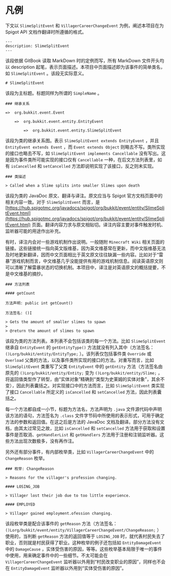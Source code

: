 # 凡例

下文以 `SlimeSplitEvent` 和 `VillagerCareerChangeEvent` 为例，阐述本项目在为 Spigot API 文档作翻译时所遵循的格式。

```
---
description: SlimeSplitEvent
---
```

该段依据 GitBook 读取 MarkDown 时的定例而写，所有 MarkDown 文件开头均以 description 起笔，表示页面描述。本项目中页面描述即为该事件的简单类名，如 `SlimeSplitEvent` 。该段无实际意义。

```
# SlimeSplitEvent
```

该段为主标题。标题同样为所谓的 `SimpleName` 。

```
### 继承关系

=>  org.bukkit.event.Event

    =>  org.bukkit.event.entity.EntityEvent

        =>  org.bukkit.event.entity.SlimeSplitEvent
```

该段为类的继承关系图。表示 `SlimeSplitEvent extends EntityEvent` ，并且 `EntityEvent extends Event` ，而 `Event extends Object` 则略去不写。类所实现的接口也略去不写，如 `SlimeSplitEvent implements Cancellable` 没有写出。这是因为事件类所可能实现的接口仅有 `Cancellable` 一种，在后文方法列表里，如有 `isCancelled` 和 `setCancelled` 方法即说明实现了该接口，反之则未实现。

```
### 类描述

> Called when a Slime splits into smaller Slimes upon death
```

该段为类的 JavaDoc 原文、翻译与译注。原文应当与 Spigot 官方文档页面中的相关内容一致。对于 `SlimeSplitEvent` 而言，是 [https://hub.spigotmc.org/javadocs/spigot/org/bukkit/event/entity/SlimeSplitEvent.html](https://hub.spigotmc.org/javadocs/spigot/org/bukkit/event/entity/SlimeSplitEvent.html) 页面。翻译内容力求与原文相贴切。译注内容主要对事件触发时机、监听器可能的用途作出补充。

有时，译注内会对一些游戏机制作出说明。一般随附 `Minecraft Wiki` 相关页面的链接。这些链接统一指向英文版维基，因为英文维基常在更新，而中文版维基无法及时地更新翻译，因而中文页面相比于英文原文往往缺漏一些内容。比如对于“雷暴”游戏机制而言，中文维基几乎没能提供有用的游戏机制信息。阅读英语原文则可以清晰了解雷暴状态的切换机制。本项目中，译注是对英语原文的概括提要，不是中文维基的摘抄。

```
### 方法列表

#### getCount

方法声明: public int getCount()

方法签名: ()I

> Gets the amount of smaller slimes to spawn
> 
> @return the amount of slimes to spawn
```

该段为类的方法列表。本列表不会包括该类的每一个方法。比如 `SlimeSplitEvent` 继承自 `EntityEvent` 的 `getEntityType()` 方法就没有列入其中（方法签名：`()Lorg/bukkit/entity/EntityType;` ）。该列表仅包括事件类 `Override` 或 `Overload` 父类的方法，以及事件类所实现的接口的方法。对重写而言，比如 `SlimeSplitEvent` 类重写了父类 `EntityEvent` 中的 `getEntity` 方法（方法签名由原先的 `()Lorg/bukkit/entity/Entity;` 变为 `()Lorg/bukkit/entity/Slime;` ，将返回值类型作了转型，由“实体对象”精确到“类型为史莱姆的实体对象”，其余不变），因此列表囊括之。对实现接口中的方法而言，比如 `SlimeSplitEvent` 类实现了接口 `Cancellable` 所定义的 `isCancelled` 和 `setCancelled` 方法，因此列表囊括之。

每一个方法都自成一小节，标题为方法名，方法声明为 `.java` 文件源代码中声明该方法的语句，方法签名为 `.class` 文件字节码中所使用的表示形式，可用于确定方法的参数和返回值。在这之后是方法的 JavaDoc 文档及翻译。部分方法没有文档，由其太过常见之故，比如 `isCancelled` 和 `setCancelled` 方法用于获取和设置事件是否取消、`getHandlerList` 和 `getHandlers` 方法用于注册和注销监听器。这些方法出现次数极多，没有再作注。

另外还有部分事件，有内部枚举类，比如 `VillagerCareerChangeEvent` 中的 `ChangeReason` 枚举。

```
### 枚举: ChangeReason

> Reasons for the villager's profession changing.

#### LOSING_JOB

> Villager lost their job due to too little experience.

#### EMPLOYED

> Villager gained employment.ofession changing.
```

该段枚举类是配合该事件的 `getReason` 方法（方法签名：`()Lorg/bukkit/event/entity/VillagerCareerChangeEvent/ChangeReason;` ）使用的，当判断 `getReason` 方法的返回值等于 `LOSING_JOB` 时，就代表村民失去了职业，否则就是村民获得了职业。这种枚举的例子还包括如 `EntityDamageEvent` 中的 `DamageCause` ，实体受伤害的原因，等等。这些枚举基本局限于唯一的事件中使用，用来确定事件中的一些细节。不太可能会在 `VillagerCareerChangeEvent` 监听器以外用到“村民改变职业的原因”，同样也不会在 `EntityDamageEvent` 监听器以外用到“实体受伤害的原因”。